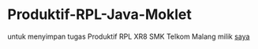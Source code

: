 # Produktif-RPL-Java-Moklet
untuk menyimpan tugas Produktif RPL XR8 SMK Telkom Malang milik [saya](https://itsben.space)


